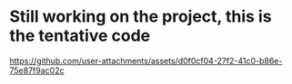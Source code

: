# Still working on the project, this is the tentative code



https://github.com/user-attachments/assets/d0f0cf04-27f2-41c0-b86e-75e87f9ac02c

